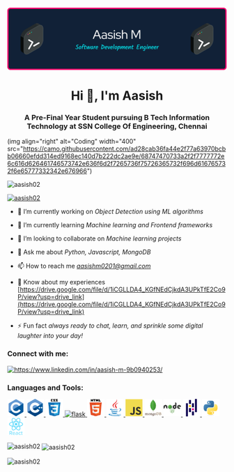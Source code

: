 <p>
  <img src="aj header.png">
</p>

<h1 align="center">Hi 👋, I'm Aasish</h1>

<h3 align="center">A Pre-Final Year Student pursuing B Tech Information Technology at SSN College Of Engineering, Chennai</h3>


(img align="right" alt="Coding" width="400" src="https://camo.githubusercontent.com/ad28cab36fa44e2f77a63970bcbb06660efdd314ed9168ec140d7b222dc2ae9e/68747470733a2f2f7777772e6c616d626461746573742e636f6d2f7265736f75726365732f696d616765732f6e65777332342e676966")

<p align="left"> <img src="https://komarev.com/ghpvc/?username=aasish02&label=Profile%20views&color=0e75b6&style=flat" alt="aasish02" /> </p>

<p align="left"> <a href="https://github.com/ryo-ma/github-profile-trophy"><img src="https://github-profile-trophy.vercel.app/?username=aasish02" alt="aasish02" /></a> </p>

- 🔭 I’m currently working on *Object Detection using ML algorithms*

- 🌱 I’m currently learning *Machine learning and Frontend frameworks*

- 👯 I’m looking to collaborate on *Machine learning projects*

- 💬 Ask me about *Python, Javascript, MongoDB*

- 📫 How to reach me *aasishm0201@gmail.com*

- 📄 Know about my experiences [https://drive.google.com/file/d/1iCGLLDA4_KGfNEdCjkdA3UPkTfE2Co9P/view?usp=drive_link](https://drive.google.com/file/d/1iCGLLDA4_KGfNEdCjkdA3UPkTfE2Co9P/view?usp=drive_link)

- ⚡ Fun fact *always ready to chat, learn, and sprinkle some digital laughter into your day!*

<h3 align="left">Connect with me:</h3>
<p align="left">
<a href="https://linkedin.com/in/https://www.linkedin.com/in/aasish-m-9b0940253/" target="blank"><img align="center" src="https://raw.githubusercontent.com/rahuldkjain/github-profile-readme-generator/master/src/images/icons/Social/linked-in-alt.svg" alt="https://www.linkedin.com/in/aasish-m-9b0940253/" height="30" width="40" /></a>
</p>

<h3 align="left">Languages and Tools:</h3>
<p align="left"> <a href="https://www.cprogramming.com/" target="_blank" rel="noreferrer"> <img src="https://raw.githubusercontent.com/devicons/devicon/master/icons/c/c-original.svg" alt="c" width="40" height="40"/> </a> <a href="https://www.w3schools.com/cpp/" target="_blank" rel="noreferrer"> <img src="https://raw.githubusercontent.com/devicons/devicon/master/icons/cplusplus/cplusplus-original.svg" alt="cplusplus" width="40" height="40"/> </a> <a href="https://www.w3schools.com/css/" target="_blank" rel="noreferrer"> <img src="https://raw.githubusercontent.com/devicons/devicon/master/icons/css3/css3-original-wordmark.svg" alt="css3" width="40" height="40"/> </a> <a href="https://flask.palletsprojects.com/" target="_blank" rel="noreferrer"> <img src="https://www.vectorlogo.zone/logos/pocoo_flask/pocoo_flask-icon.svg" alt="flask" width="40" height="40"/> </a> <a href="https://www.w3.org/html/" target="_blank" rel="noreferrer"> <img src="https://raw.githubusercontent.com/devicons/devicon/master/icons/html5/html5-original-wordmark.svg" alt="html5" width="40" height="40"/> </a> <a href="https://www.java.com" target="_blank" rel="noreferrer"> <img src="https://raw.githubusercontent.com/devicons/devicon/master/icons/java/java-original.svg" alt="java" width="40" height="40"/> </a> <a href="https://developer.mozilla.org/en-US/docs/Web/JavaScript" target="_blank" rel="noreferrer"> <img src="https://raw.githubusercontent.com/devicons/devicon/master/icons/javascript/javascript-original.svg" alt="javascript" width="40" height="40"/> </a> <a href="https://www.mongodb.com/" target="_blank" rel="noreferrer"> <img src="https://raw.githubusercontent.com/devicons/devicon/master/icons/mongodb/mongodb-original-wordmark.svg" alt="mongodb" width="40" height="40"/> </a> <a href="https://nodejs.org" target="_blank" rel="noreferrer"> <img src="https://raw.githubusercontent.com/devicons/devicon/master/icons/nodejs/nodejs-original-wordmark.svg" alt="nodejs" width="40" height="40"/> </a> <a href="https://pandas.pydata.org/" target="_blank" rel="noreferrer"> <img src="https://raw.githubusercontent.com/devicons/devicon/2ae2a900d2f041da66e950e4d48052658d850630/icons/pandas/pandas-original.svg" alt="pandas" width="40" height="40"/> </a> <a href="https://www.python.org" target="_blank" rel="noreferrer"> <img src="https://raw.githubusercontent.com/devicons/devicon/master/icons/python/python-original.svg" alt="python" width="40" height="40"/> </a> <a href="https://reactjs.org/" target="_blank" rel="noreferrer"> <img src="https://raw.githubusercontent.com/devicons/devicon/master/icons/react/react-original-wordmark.svg" alt="react" width="40" height="40"/> </a> </p>

<p><img align="left" src="https://github-readme-stats.vercel.app/api/top-langs?username=aasish02&show_icons=true&locale=en&layout=compact" alt="aasish02" /></p>

<p>&nbsp;<img align="center" src="https://github-readme-stats.vercel.app/api?username=aasish02&show_icons=true&locale=en" alt="aasish02" /></p>

<p><img align="center" src="https://github-readme-streak-stats.herokuapp.com/?user=aasish02&" alt="aasish02" /></p>
